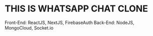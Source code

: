 # THIS IS WHATSAPP CHAT CLONE 
Front-End: ReactJS, NextJS, FirebaseAuth
Back-End: NodeJS, MongoCloud, Socket.io


